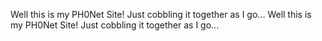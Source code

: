Well this is my PH0Net Site!
Just cobbling it together as I go...
Well this is my PH0Net Site!
Just cobbling it together as I go...

